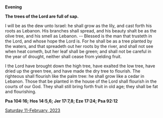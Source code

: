 **Evening**

**The trees of the Lord are full of sap.**
 
I will be as the dew unto Israel: he shall grow as the lily, and cast forth his roots as Lebanon. His branches shall spread, and his beauty shalt be as the olive tree, and his smell as Lebanon. -- Blessed is the man that trusteth in the Lord, and whose hope the Lord is. For he shall be as a tree planted by the waters, and that spreadeth out her roots by the river, and shall not see when heat cometh, but her leaf shall be green; and shall not be careful in the year of drought, neither shall cease from yielding fruit.
 
I the Lord have brought down the high tree, have exalted the low tree, have dried up the green tree, and have made the dry tree to flourish. The righteous shall flourish like the palm tree: he shall grow like a cedar in Lebanon. Those that be planted in the house of the Lord shall flourish in the courts of our God. They shall still bring forth fruit in old age; they shall be fat and flourishing.  

**Psa 104:16; Hos 14:5,6; Jer 17:7,8; Eze 17:24; Psa 92:12**

[Saturday 11-February, 2023](https://t.me/daily_light)
